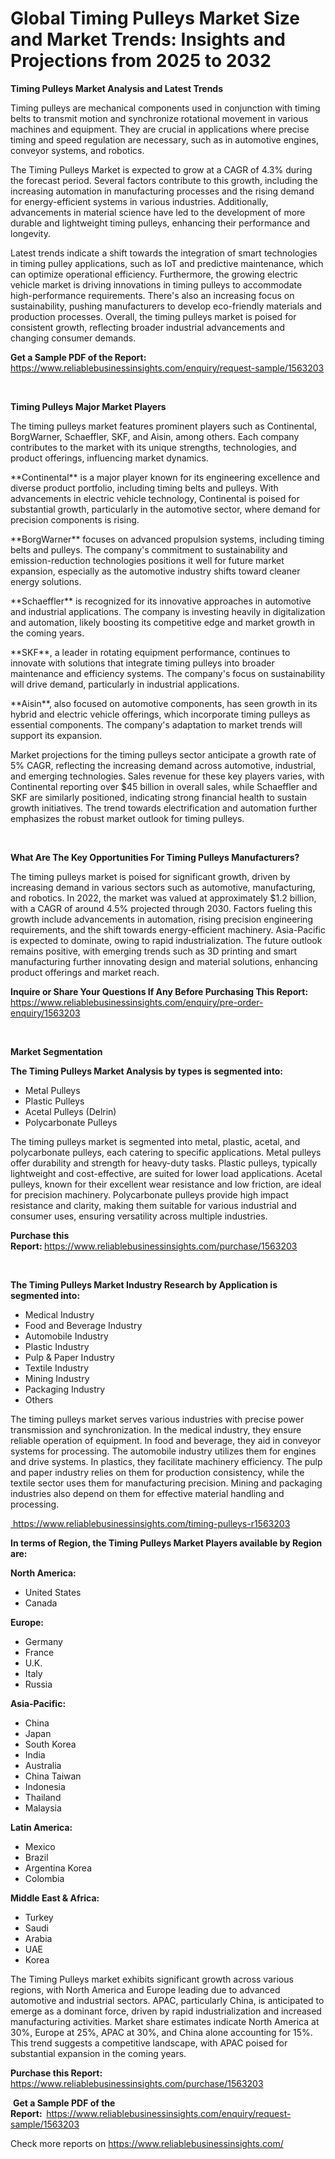 <p><h1>Global Timing Pulleys Market Size and Market Trends: Insights and Projections from 2025 to 2032</h1></p><p><strong>Timing Pulleys Market Analysis and Latest Trends</strong></p>
<p><p>Timing pulleys are mechanical components used in conjunction with timing belts to transmit motion and synchronize rotational movement in various machines and equipment. They are crucial in applications where precise timing and speed regulation are necessary, such as in automotive engines, conveyor systems, and robotics. </p><p>The Timing Pulleys Market is expected to grow at a CAGR of 4.3% during the forecast period. Several factors contribute to this growth, including the increasing automation in manufacturing processes and the rising demand for energy-efficient systems in various industries. Additionally, advancements in material science have led to the development of more durable and lightweight timing pulleys, enhancing their performance and longevity.</p><p>Latest trends indicate a shift towards the integration of smart technologies in timing pulley applications, such as IoT and predictive maintenance, which can optimize operational efficiency. Furthermore, the growing electric vehicle market is driving innovations in timing pulleys to accommodate high-performance requirements. There's also an increasing focus on sustainability, pushing manufacturers to develop eco-friendly materials and production processes. Overall, the timing pulleys market is poised for consistent growth, reflecting broader industrial advancements and changing consumer demands.</p></p>
<p><strong>Get a Sample PDF of the Report:&nbsp;</strong> <a href="https://www.reliablebusinessinsights.com/enquiry/request-sample/1563203?utm_campaign=2142&utm_medium=2&utm_source=Github&utm_content=ia&utm_term=22022025&utm_id=timing-pulleys">https://www.reliablebusinessinsights.com/enquiry/request-sample/1563203</a></p>
<p>&nbsp;</p>
<p><strong>Timing Pulleys Major Market Players</strong></p>
<p><p>The timing pulleys market features prominent players such as Continental, BorgWarner, Schaeffler, SKF, and Aisin, among others. Each company contributes to the market with its unique strengths, technologies, and product offerings, influencing market dynamics.</p><p>**Continental** is a major player known for its engineering excellence and diverse product portfolio, including timing belts and pulleys. With advancements in electric vehicle technology, Continental is poised for substantial growth, particularly in the automotive sector, where demand for precision components is rising.</p><p>**BorgWarner** focuses on advanced propulsion systems, including timing belts and pulleys. The company's commitment to sustainability and emission-reduction technologies positions it well for future market expansion, especially as the automotive industry shifts toward cleaner energy solutions.</p><p>**Schaeffler** is recognized for its innovative approaches in automotive and industrial applications. The company is investing heavily in digitalization and automation, likely boosting its competitive edge and market growth in the coming years.</p><p>**SKF**, a leader in rotating equipment performance, continues to innovate with solutions that integrate timing pulleys into broader maintenance and efficiency systems. The company's focus on sustainability will drive demand, particularly in industrial applications.</p><p>**Aisin**, also focused on automotive components, has seen growth in its hybrid and electric vehicle offerings, which incorporate timing pulleys as essential components. The company's adaptation to market trends will support its expansion.</p><p>Market projections for the timing pulleys sector anticipate a growth rate of 5% CAGR, reflecting the increasing demand across automotive, industrial, and emerging technologies. Sales revenue for these key players varies, with Continental reporting over $45 billion in overall sales, while Schaeffler and SKF are similarly positioned, indicating strong financial health to sustain growth initiatives. The trend towards electrification and automation further emphasizes the robust market outlook for timing pulleys.</p></p>
<p>&nbsp;</p>
<p><strong>What Are The Key Opportunities For Timing Pulleys Manufacturers?</strong></p>
<p><p>The timing pulleys market is poised for significant growth, driven by increasing demand in various sectors such as automotive, manufacturing, and robotics. In 2022, the market was valued at approximately $1.2 billion, with a CAGR of around 4.5% projected through 2030. Factors fueling this growth include advancements in automation, rising precision engineering requirements, and the shift towards energy-efficient machinery. Asia-Pacific is expected to dominate, owing to rapid industrialization. The future outlook remains positive, with emerging trends such as 3D printing and smart manufacturing further innovating design and material solutions, enhancing product offerings and market reach.</p></p>
<p><strong>Inquire or Share Your Questions If Any Before Purchasing This Report:</strong> <a href="https://www.reliablebusinessinsights.com/enquiry/pre-order-enquiry/1563203?utm_campaign=2142&utm_medium=2&utm_source=Github&utm_content=ia&utm_term=22022025&utm_id=timing-pulleys">https://www.reliablebusinessinsights.com/enquiry/pre-order-enquiry/1563203</a></p>
<p>&nbsp;</p>
<p><strong>Market Segmentation</strong></p>
<p><strong>The Timing Pulleys Market Analysis by types is segmented into:</strong></p>
<p><ul><li>Metal Pulleys</li><li>Plastic Pulleys</li><li>Acetal Pulleys (Delrin)</li><li>Polycarbonate Pulleys</li></ul></p>
<p><p>The timing pulleys market is segmented into metal, plastic, acetal, and polycarbonate pulleys, each catering to specific applications. Metal pulleys offer durability and strength for heavy-duty tasks. Plastic pulleys, typically lightweight and cost-effective, are suited for lower load applications. Acetal pulleys, known for their excellent wear resistance and low friction, are ideal for precision machinery. Polycarbonate pulleys provide high impact resistance and clarity, making them suitable for various industrial and consumer uses, ensuring versatility across multiple industries.</p></p>
<p><strong>Purchase this Report:&nbsp;</strong><a href="https://www.reliablebusinessinsights.com/purchase/1563203?utm_campaign=2142&utm_medium=2&utm_source=Github&utm_content=ia&utm_term=22022025&utm_id=timing-pulleys">https://www.reliablebusinessinsights.com/purchase/1563203</a></p>
<p>&nbsp;</p>
<p><strong>The Timing Pulleys Market Industry Research by Application is segmented into:</strong></p>
<p><ul><li>Medical Industry</li><li>Food and Beverage Industry</li><li>Automobile Industry</li><li>Plastic Industry</li><li>Pulp & Paper Industry</li><li>Textile Industry</li><li>Mining Industry</li><li>Packaging Industry</li><li>Others</li></ul></p>
<p><p>The timing pulleys market serves various industries with precise power transmission and synchronization. In the medical industry, they ensure reliable operation of equipment. In food and beverage, they aid in conveyor systems for processing. The automobile industry utilizes them for engines and drive systems. In plastics, they facilitate machinery efficiency. The pulp and paper industry relies on them for production consistency, while the textile sector uses them for manufacturing precision. Mining and packaging industries also depend on them for effective material handling and processing.</p></p>
<p><a href="https://www.reliablebusinessinsights.com/timing-pulleys-r1563203?utm_campaign=2142&utm_medium=2&utm_source=Github&utm_content=ia&utm_term=22022025&utm_id=timing-pulleys">&nbsp;https://www.reliablebusinessinsights.com/timing-pulleys-r1563203</a></p>
<p><strong>In terms of Region, the Timing Pulleys Market Players available by Region are:</strong></p>
<p>
    <p> <strong> North America: </strong>
        <ul>
            <li>United States</li>
            <li>Canada</li>
        </ul>
        </p> 
    <p> <strong> Europe: </strong>
        <ul>
            <li>Germany</li>
            <li>France</li>
            <li>U.K.</li>
            <li>Italy</li>
            <li>Russia</li>
        </ul>
        </p> 
    <p> <strong> Asia-Pacific: </strong>
        <ul>
            <li>China</li>
            <li>Japan</li>
            <li>South Korea</li>
            <li>India</li>
            <li>Australia</li>
            <li>China Taiwan</li>
            <li>Indonesia</li>
            <li>Thailand</li>
            <li>Malaysia</li>
        </ul>
        </p> 
    <p> <strong> Latin America: </strong>
        <ul>
            <li>Mexico</li>
            <li>Brazil</li>
            <li>Argentina Korea</li>
            <li>Colombia</li>
        </ul>
        </p> 
    <p> <strong> Middle East & Africa: </strong>
        <ul>
            <li>Turkey</li>
            <li>Saudi</li>
            <li>Arabia</li>
            <li>UAE</li>
            <li>Korea</li>
        </ul>
    </p>
    </p>
<p><p>The Timing Pulleys market exhibits significant growth across various regions, with North America and Europe leading due to advanced automotive and industrial sectors. APAC, particularly China, is anticipated to emerge as a dominant force, driven by rapid industrialization and increased manufacturing activities. Market share estimates indicate North America at 30%, Europe at 25%, APAC at 30%, and China alone accounting for 15%. This trend suggests a competitive landscape, with APAC poised for substantial expansion in the coming years.</p></p>
<p><strong>Purchase this Report: </strong><a href="https://www.reliablebusinessinsights.com/purchase/1563203?utm_campaign=2142&utm_medium=2&utm_source=Github&utm_content=ia&utm_term=22022025&utm_id=timing-pulleys">https://www.reliablebusinessinsights.com/purchase/1563203</a></p>
<p>&nbsp;<strong>Get a Sample PDF of the Report:&nbsp;&nbsp;</strong><a href="https://www.reliablebusinessinsights.com/enquiry/request-sample/1563203?utm_campaign=2142&utm_medium=2&utm_source=Github&utm_content=ia&utm_term=22022025&utm_id=timing-pulleys">https://www.reliablebusinessinsights.com/enquiry/request-sample/1563203</a></p>
<p><strong></strong></p>
<p>Check more reports on <a href="https://www.reliablebusinessinsights.com/?utm_campaign=2142&utm_medium=2&utm_source=Github&utm_content=ia&utm_term=22022025&utm_id=timing-pulleys">https://www.reliablebusinessinsights.com/</a></p>